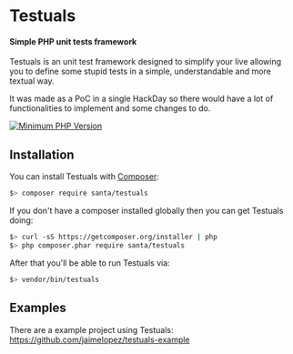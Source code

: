# Testuals
#### Simple PHP unit tests framework
Testuals is an unit test framework designed to simplify your live allowing you to define some stupid tests in a simple, understandable and more textual way.

It was made as a PoC in a single HackDay so there would have a lot of functionalities to implement and some changes to do.

[![Minimum PHP Version](https://img.shields.io/badge/php-%3E%3D%205.6-8892BF.svg?style=flat-square)](https://php.net/)

## Installation

You can install Testuals with [Composer](https://getcomposer.org):

```bash
$> composer require santa/testuals
```

If you don't have a composer installed globally then you can get Testuals doing:
```bash
$> curl -sS https://getcomposer.org/installer | php
$> php composer.phar require santa/testuals
```

After that you'll be able to run Testuals via:

```bash
$> vendor/bin/testuals
```
## Examples
There are a example project using Testuals:
https://github.com/jaimelopez/testuals-example
